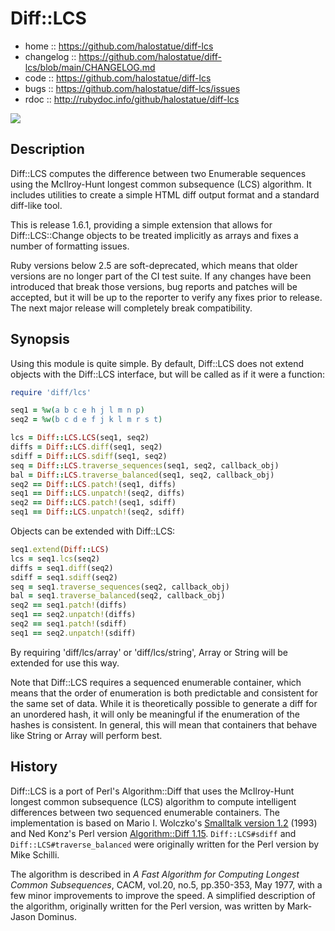 # Diff::LCS

- home :: https://github.com/halostatue/diff-lcs
- changelog :: https://github.com/halostatue/diff-lcs/blob/main/CHANGELOG.md
- code :: https://github.com/halostatue/diff-lcs
- bugs :: https://github.com/halostatue/diff-lcs/issues
- rdoc :: http://rubydoc.info/github/halostatue/diff-lcs

<a href="https://github.com/halostatue/diff-lcs/actions">
  <img src="https://github.com/halostatue/diff-lcs/workflows/CI/badge.svg" />
</a>

## Description

Diff::LCS computes the difference between two Enumerable sequences using the
McIlroy-Hunt longest common subsequence (LCS) algorithm. It includes utilities
to create a simple HTML diff output format and a standard diff-like tool.

This is release 1.6.1, providing a simple extension that allows for
Diff::LCS::Change objects to be treated implicitly as arrays and fixes a number
of formatting issues.

Ruby versions below 2.5 are soft-deprecated, which means that older versions are
no longer part of the CI test suite. If any changes have been introduced that
break those versions, bug reports and patches will be accepted, but it will be
up to the reporter to verify any fixes prior to release. The next major release
will completely break compatibility.

## Synopsis

Using this module is quite simple. By default, Diff::LCS does not extend objects
with the Diff::LCS interface, but will be called as if it were a function:

```ruby
require 'diff/lcs'

seq1 = %w(a b c e h j l m n p)
seq2 = %w(b c d e f j k l m r s t)

lcs = Diff::LCS.LCS(seq1, seq2)
diffs = Diff::LCS.diff(seq1, seq2)
sdiff = Diff::LCS.sdiff(seq1, seq2)
seq = Diff::LCS.traverse_sequences(seq1, seq2, callback_obj)
bal = Diff::LCS.traverse_balanced(seq1, seq2, callback_obj)
seq2 == Diff::LCS.patch!(seq1, diffs)
seq1 == Diff::LCS.unpatch!(seq2, diffs)
seq2 == Diff::LCS.patch!(seq1, sdiff)
seq1 == Diff::LCS.unpatch!(seq2, sdiff)
```

Objects can be extended with Diff::LCS:

```ruby
seq1.extend(Diff::LCS)
lcs = seq1.lcs(seq2)
diffs = seq1.diff(seq2)
sdiff = seq1.sdiff(seq2)
seq = seq1.traverse_sequences(seq2, callback_obj)
bal = seq1.traverse_balanced(seq2, callback_obj)
seq2 == seq1.patch!(diffs)
seq1 == seq2.unpatch!(diffs)
seq2 == seq1.patch!(sdiff)
seq1 == seq2.unpatch!(sdiff)
```

By requiring 'diff/lcs/array' or 'diff/lcs/string', Array or String will be
extended for use this way.

Note that Diff::LCS requires a sequenced enumerable container, which means that
the order of enumeration is both predictable and consistent for the same set of
data. While it is theoretically possible to generate a diff for an unordered
hash, it will only be meaningful if the enumeration of the hashes is consistent.
In general, this will mean that containers that behave like String or Array will
perform best.

## History

Diff::LCS is a port of Perl's Algorithm::Diff that uses the McIlroy-Hunt longest
common subsequence (LCS) algorithm to compute intelligent differences between
two sequenced enumerable containers. The implementation is based on Mario I.
Wolczko's [Smalltalk version 1.2][smalltalk] (1993) and Ned Konz's Perl version
[Algorithm::Diff 1.15][perl]. `Diff::LCS#sdiff` and
`Diff::LCS#traverse_balanced` were originally written for the Perl version by
Mike Schilli.

The algorithm is described in <em>A Fast Algorithm for Computing Longest Common
Subsequences</em>, CACM, vol.20, no.5, pp.350-353, May 1977, with a few minor
improvements to improve the speed. A simplified description of the algorithm,
originally written for the Perl version, was written by Mark-Jason Dominus.

[smalltalk]: ftp://st.cs.uiuc.edu/pub/Smalltalk/MANCHESTER/manchester/4.0/diff.st
[perl]: http://search.cpan.org/~nedkonz/Algorithm-Diff-1.15/
